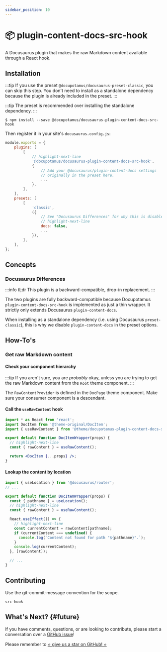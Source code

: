 ```yaml
---
sidebar_position: 10
---
```


# 📦 plugin-content-docs-src-hook

<!-- If this changes, then change: README.md -->

A Docusaurus plugin that makes the raw Markdown content available through a
React hook.

## Installation

:::tip
If you use the preset `@docupotamus/docusaurus-preset-classic`, you can skip
this step. You don't need to install as a standalone dependency because the
plugin is already included in the preset.
:::

:::tip
The preset is recommended over installing the standalone dependency.
:::

```shell npm2yarn
$ npm install --save @docupotamus/docusaurus-plugin-content-docs-src-hook
```

Then register it in your site's `docusaurus.config.js`:

```js title="docusaurus.config.js"
module.exports = {
    plugins: [
        [
            // highlight-next-line
            '@docupotamus/docusaurus-plugin-content-docs-src-hook',
            {
                // Add your @docusaurus/plugin-content-docs settings
                // originally in the preset here.
                ...
            },
        ],
    ],
    presets: [
        [
            'classic',
            ({
                // See "Docusaurus Differences" for why this is disabled.
                // highlight-next-line
                docs: false,
                ...
            }),
        ],
    ],
};
```

## Concepts

### Docusaurus Differences

:::info tl;dr
This plugin is a backward-compatible, drop-in replacement.
:::

The two plugins are fully backward-compatible because Docupotamus
`plugin-content-docs-src-hook` is implemented as just a thin wrapper. It
strictly only extends Docusaurus `plugin-content-docs`.

When installing as a standalone dependency (i.e. using Docusaurus
`preset-classic`), this is why we disable `plugin-content-docs` in the preset
options.

## How-To's

<!-- _keywords:_ user guides -->

### Get raw Markdown content

#### Check your component hierarchy

:::tip
If you aren't sure, you are _probably_ okay, unless you are trying to get the
raw Markdown content from the `Root` theme component.
:::

The `RawContentProvider` is defined in the `DocPage` theme component. Make sure
your consumer component is a descendant.

#### Call the `useRawContent` hook

```jsx title="Example/DocItem/index.jsx"
import * as React from 'react';
import DocItem from '@theme-original/DocItem';
import { useRawContent } from '@theme/docupotamus-plugin-content-docs-src-hook';

export default function DocItemWrapper(props) {
  // highlight-next-line
  const { rawContent } = useRawContent();

  return <DocItem {...props} />;
}
```

#### Lookup the content by location

```jsx title="Example/DocItem/index.jsx"
import { useLocation } from '@docusaurus/router';
// ...

export default function DocItemWrapper(props) {
  const { pathname } = useLocation();
  // highlight-next-line
  const { rawContent } = useRawContent();

  React.useEffect(() => {
    // highlight-next-line
    const currentContent = rawContent[pathname];
    if (currentContent === undefined) {
      console.log(`Content not found for path "${pathname}".`);
    }
    console.log(currentContent);
  }, [rawContent]);

  // ...
}
```

## Contributing

Use the git-commit-message convention for the scope.

```text
src-hook
```

## What's Next? {#future}

If you have comments, questions, or are looking to contribute, please start a
conversation over a [GitHub issue](https://github.com/docupotamus/docupotamus/issues?q=is%3Aopen+is%3Aissue+label%3A%22Src+Hook%22)!

Please remember to [⭐ give us a star on GitHub! ⭐](https://github.com/docupotamus/docupotamus)

<!-- ```bash
npm install --save \
    @docupotamus/docusaurus-plugin-editor \
    @docupotamus/docusaurus-theme-editor
```

### Quickstart

Get the editUrl. This /blob/main path is required? Not sure what this is for.

## Lambda

### `handleOAuthRedirect`

#### Environment Variables

TODO(dnguyen0304): Document how to find GitHub client ID and secret.

```bash title=".env"
export CLIENT_ID="{{ CLIENT_ID }}"
export CLIENT_SECRET="{{ CLIENT_SECRET }}"
export REFERER_ALLOWLIST="{{ REFERER_ALLOWLIST }}"
``` -->
